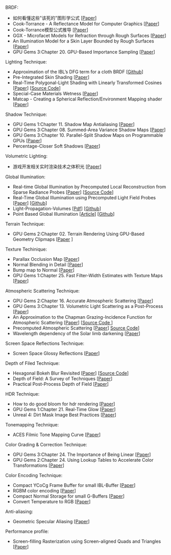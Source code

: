 BRDF:
* 如何看懂这些"该死的"图形学公式 \[[Paper](https://zhuanlan.zhihu.com/p/21489591)\]
* Cook-Torrance - A Reflectance Model for Computer Graphics \[[Paper](http://inst.eecs.berkeley.edu/~cs283/sp13/lectures/cookpaper.pdf)\]
* Cook-Torrance模型公式推导 \[[Paper](https://www.cnblogs.com/herenzhiming/articles/5789043.html)\]
* GGX - Microfacet Models for Refraction through Rough Surfaces \[[Paper](http://www.cs.cornell.edu/~srm/publications/EGSR07-btdf.pdf)\]
* An Illumination Model for a Skin Layer Bounded by Rough Surfaces \[[Paper](http://www.dgp.toronto.edu/people/stam/reality/Research/pdf/skin.pdf)\]
* GPU Gems 3:Chapter 20. GPU-Based Importance Sampling \[[Paper](https://developer.nvidia.com/gpugems/GPUGems3/gpugems3_ch20.html)\]

Lighting Technique:
* Approximation of the IBL’s DFG term for a cloth BRDF \[[Github](https://gist.github.com/romainguy/52d0e7f070d9ed7b44a0327d735fe33e)\]
* Pre-Integrated Skin Shading \[[Paper](http://simonstechblog.blogspot.com/2015/02/pre-integrated-skin-shading.html)\]
* Real-Time Polygonal-Light Shading with Linearly Transformed Cosines \[[Paper](https://eheitzresearch.wordpress.com/415-2/)\] \[[Source Code](https://github.com/selfshadow/ltc_code)\]
* Special-Case Materials Wetness \[[Paper](http://advances.realtimerendering.com/other/2016/naughty_dog/NaughtyDog_TechArt_Final.pdf)\]
* Matcap - Creating a Spherical Reflection/Environment Mapping shader \[[Paper](https://www.clicktorelease.com/blog/creating-spherical-environment-mapping-shader/)\]

Shadow Technique:
* GPU Gems 1:Chapter 11. Shadow Map Antialiasing \[[Paper](https://developer.nvidia.com/gpugems/GPUGems/gpugems_ch11.html)\]
* GPU Gems 3:Chapter 08. Summed-Area Variance Shadow Maps \[[Paper](https://developer.nvidia.com/gpugems/GPUGems3/gpugems3_ch08.html)\]
* GPU Gems 3:Chapter 10. Parallel-Split Shadow Maps on Programmable GPUs \[[Paper](https://developer.nvidia.com/gpugems/GPUGems3/gpugems3_ch10.html)\]
* Percentage-Closer Soft Shadows \[[Paper](http://developer.download.nvidia.com/shaderlibrary/docs/shadow_PCSS.pdf)\]

Volumetric Lighting:
* 游戏开发相关实时渲染技术之体积光 \[[Paper](https://zhuanlan.zhihu.com/p/21425792)\]

Global Illumination:
* Real-time Global Illumination by Precomputed Local Reconstruction 
from Sparse Radiance Probes \[[Paper](https://users.aalto.fi/~silvena4/Projects/RTGI/index.html)\] \[[Source Code](https://github.com/Global-Illuminati/Precomputed-Local-Reconstuction-from-Sparse-Radience-Probes)\]
* Real-Time Global Illumination using Precomputed Light Field Probes \[[Paper](http://research.nvidia.com/sites/default/files/pubs/2017-02_Real-Time-Global-Illumination/light-field-probes-final.pdf)] \[[Github](https://github.com/Global-Illuminati/Precomputed-Light-Field-Probes)\]
* Light-Propagation-Volumes \[[Pdf](http://www.crytek.com/download/Light_Propagation_Volumes.pdf)\] \[[Github](https://github.com/Global-Illuminati/Light-Propagation-Volumes)]
* Point Based Global Illumination \[[Article](http://www.aduprat.com/portfolio/?page=articles/PBGI)] \[[Github](https://github.com/XT95/PBGI)]
 
Terrain Technique:
* GPU Gems 2:Chapter 02. Terrain Rendering Using GPU-Based Geometry Clipmaps \[[Paper](https://developer.nvidia.com/gpugems/GPUGems2/gpugems2_chapter02.html)
\]

Texture Techinique:
* Parallax Occlusion Map \[[Paper](http://sunandblackcat.com/tipFullView.php?topicid=28)\]
* Normal Blending in Detail \[[Paper](http://blog.selfshadow.com/publications/blending-in-detail/)\]
* Bump map to Normal \[[Paper](https://docs.unrealengine.com/latest/attachments/Engine/Rendering/LightingAndShadows/BumpMappingWithoutTangentSpace/mm_sfgrad_bump.pdf)\]
* GPU Gems 1:Chapter 25. Fast Filter-Width Estimates with Texture Maps \[[Paper](https://developer.nvidia.com/gpugems/GPUGems/gpugems_ch25.html)\]

Atmospheric Scattering Technique:
* GPU Gems 2:Chapter 16. Accurate Atmospheric Scattering \[[Paper](https://developer.nvidia.com/gpugems/GPUGems2/gpugems2_chapter16.html)\]
* GPU Gems 3:Chapter 13. Volumetric Light Scattering as a Post-Process \[[Paper](https://developer.nvidia.com/gpugems/GPUGems3/gpugems3_ch13.html)\]
* An Approximation to the Chapman Grazing-Incidence Function for Atmospheric Scattering \[[Paper](http://www.gameenginegems.net/gemsdb/article.php?id=1133)\] \[[Source Code ](https://www.shadertoy.com/view/XlBfRD)\]
* Precomputed Atmospheric Scattering \[[Paper](https://ebruneton.github.io/precomputed_atmospheric_scattering/)\] [Source Code](https://github.com/ebruneton/precomputed_atmospheric_scattering)\]
* Wavelength dependency of the Solar limb darkening \[[Paper](http://www.physics.hmc.edu/faculty/esin/a101/limbdarkening.pdf)\]

Screen Space Reflections Technique:
* Screen Space Glossy Reflections \[[Paper](http://roar11.com/2015/07/screen-space-glossy-reflections/)\]

Depth of Filed Technique:
* Hexagonal Bokeh Blur Revisited \[[Paper](https://colinbarrebrisebois.com/2017/04/18/hexagonal-bokeh-blur-revisited/)\] \[[Source Code](https://github.com/zigguratvertigo/HexBokehBlur)\]
* Depth of Field: A Survey of Techniques \[[Paper](https://developer.nvidia.com/gpugems/GPUGems/gpugems_ch23.html)\]
* Practical Post-Process Depth of Field \[[Paper](https://developer.nvidia.com/gpugems/GPUGems3/gpugems3_ch28.html)\]

HDR Technique:
* How to do good bloom for hdr rendering \[[Paper](http://kalogirou.net/2006/05/20/how-to-do-good-bloom-for-hdr-rendering/)\]
* GPU Gems 1:Chapter 21. Real-Time Glow \[[Paper](https://developer.nvidia.com/gpugems/GPUGems/gpugems_ch21.html)\]
* Unreal 4: Dirt Mask Image Best Practices \[[Paper](https://docs.unrealengine.com/en-us/Engine/Rendering/PostProcessEffects/Bloom)\]

Tonemapping Technique:
* ACES Filmic Tone Mapping Curve \[[Paper](https://knarkowicz.wordpress.com/2016/08/31/hdr-display-first-steps/)\]

Color Grading & Correction Technique:
* GPU Gems 3:Chapter 24. The Importance of Being Linear \[[Paper](https://developer.nvidia.com/gpugems/GPUGems3/gpugems3_ch24.html)\]
* GPU Gems 2:Chapter 24. Using Lookup Tables to Accelerate Color Transformations \[[Paper](https://developer.nvidia.com/gpugems/GPUGems2/gpugems2_chapter24.html)\]

Color Encoding Technique:
* Compact YCoCg Frame Buffer for small IBL-Buffer \[[Paper](http://jcgt.org/published/0001/01/02/)\]
* RGBM color encoding \[[Paper](http://graphicrants.blogspot.com/2009/04/rgbm-color-encoding.html)\]
* Compact Normal Storage for small G-Buffers \[[Paper](http://aras-p.info/texts/CompactNormalStorage.html)\]
* Convert Temperature to RGB \[[Paper](https://github.com/davidf2281/ColorTempToRGB)\]

Anti-aliasing:
* Geometric Specular Aliasing \[[Paper](http://media.steampowered.com/apps/valve/2015/Alex_Vlachos_Advanced_VR_Rendering_GDC2015.pdf)\]

Performance profile:
* Screen-filling Rasterization using Screen-aligned Quads and Triangles \[[Paper](https://cginternals.com/en/blog/2018-01-10-screen-aligned-quads-and-triangles.html)\]